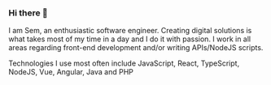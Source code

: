 ### Hi there 👋

<!--
**semosem/semosem** is a ✨ _special_ ✨ repository because its `README.md` (this file) appears on your GitHub profile.

Here are some ideas to get you started:


- 💬 Ask me about ...
- 📫 How to reach me: ...
- 😄 Pronouns: ...

-->

I am Sem, an enthusiastic software engineer. Creating digital solutions is what takes most of my time in a day and I do it with passion. I work in all areas regarding front-end development and/or writing APIs/NodeJS scripts.

Technologies I use most often include JavaScript, React, TypeScript, NodeJS,  Vue, Angular, Java and PHP
